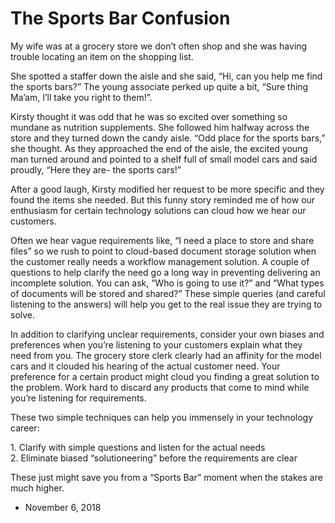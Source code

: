 The Sports Bar Confusion
========================

My wife was at a grocery store we don’t often shop and she was having trouble locating an item on the shopping list.  
  
She spotted a staffer down the aisle and she said, “Hi, can you help me find the sports bars?” The young associate perked up quite a bit, “Sure thing Ma’am, I’ll take you right to them!”.  
  
Kirsty thought it was odd that he was so excited over something so mundane as nutrition supplements. She followed him halfway across the store and they turned down the candy aisle. “Odd place for the sports bars,” she thought. As they approached the end of the aisle, the excited young man turned around and pointed to a shelf full of small model cars and said proudly, “Here they are- the sports cars!”  
  
After a good laugh, Kirsty modified her request to be more specific and they found the items she needed. But this funny story reminded me of how our enthusiasm for certain technology solutions can cloud how we hear our customers.  
  
Often we hear vague requirements like, “I need a place to store and share files” so we rush to point to cloud-based document storage solution when the customer really needs a workflow management solution. A couple of questions to help clarify the need go a long way in preventing delivering an incomplete solution. You can ask, “Who is going to use it?” and “What types of documents will be stored and shared?” These simple queries (and careful listening to the answers) will help you get to the real issue they are trying to solve.  
  
In addition to clarifying unclear requirements, consider your own biases and preferences when you’re listening to your customers explain what they need from you. The grocery store clerk clearly had an affinity for the model cars and it clouded his hearing of the actual customer need. Your preference for a certain product might cloud you finding a great solution to the problem. Work hard to discard any products that come to mind while you’re listening for requirements.  
  
These two simple techniques can help you immensely in your technology career:  
  
1\. Clarify with simple questions and listen for the actual needs  
2\. Eliminate biased “solutioneering” before the requirements are clear  
  
These just might save you from a “Sports Bar” moment when the stakes are much higher.

*   November 6, 2018